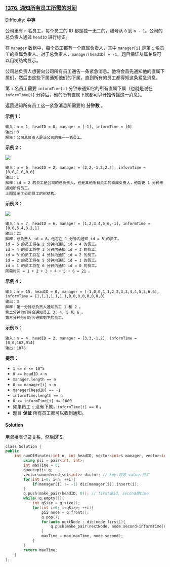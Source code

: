 ### [1376\. 通知所有员工所需的时间](https://leetcode-cn.com/problems/time-needed-to-inform-all-employees/)

Difficulty: **中等**


公司里有 `n` 名员工，每个员工的 ID 都是独一无二的，编号从 `0` 到 `n - 1`。公司的总负责人通过 `headID` 进行标识。

在 `manager` 数组中，每个员工都有一个直属负责人，其中 `manager[i]` 是第 `i` 名员工的直属负责人。对于总负责人，`manager[headID] = -1`。题目保证从属关系可以用树结构显示。

公司总负责人想要向公司所有员工通告一条紧急消息。他将会首先通知他的直属下属们，然后由这些下属通知他们的下属，直到所有的员工都得知这条紧急消息。

第 `i` 名员工需要 `informTime[i]` 分钟来通知它的所有直属下属（也就是说在 `informTime[i]` 分钟后，他的所有直属下属都可以开始传播这一消息）。

返回通知所有员工这一紧急消息所需要的 **分钟数** 。

**示例 1：**

```
输入：n = 1, headID = 0, manager = [-1], informTime = [0]
输出：0
解释：公司总负责人是该公司的唯一一名员工。
```

**示例 2：**

![](https://assets.leetcode-cn.com/aliyun-lc-upload/uploads/2020/03/08/graph.png)

```
输入：n = 6, headID = 2, manager = [2,2,-1,2,2,2], informTime = [0,0,1,0,0,0]
输出：1
解释：id = 2 的员工是公司的总负责人，也是其他所有员工的直属负责人，他需要 1 分钟来通知所有员工。
上图显示了公司员工的树结构。
```

**示例 3：**

![](https://assets.leetcode-cn.com/aliyun-lc-upload/uploads/2020/03/08/1730_example_3_5.PNG)

```
输入：n = 7, headID = 6, manager = [1,2,3,4,5,6,-1], informTime = [0,6,5,4,3,2,1]
输出：21
解释：总负责人 id = 6。他将在 1 分钟内通知 id = 5 的员工。
id = 5 的员工将在 2 分钟内通知 id = 4 的员工。
id = 4 的员工将在 3 分钟内通知 id = 3 的员工。
id = 3 的员工将在 4 分钟内通知 id = 2 的员工。
id = 2 的员工将在 5 分钟内通知 id = 1 的员工。
id = 1 的员工将在 6 分钟内通知 id = 0 的员工。
所需时间 = 1 + 2 + 3 + 4 + 5 + 6 = 21 。
```

**示例 4：**

```
输入：n = 15, headID = 0, manager = [-1,0,0,1,1,2,2,3,3,4,4,5,5,6,6], informTime = [1,1,1,1,1,1,1,0,0,0,0,0,0,0,0]
输出：3
解释：第一分钟总负责人通知员工 1 和 2 。
第二分钟他们将会通知员工 3, 4, 5 和 6 。
第三分钟他们将会通知剩下的员工。
```

**示例 5：**

```
输入：n = 4, headID = 2, manager = [3,3,-1,2], informTime = [0,0,162,914]
输出：1076
```

**提示：**

*   `1 <= n <= 10^5`
*   `0 <= headID < n`
*   `manager.length == n`
*   `0 <= manager[i] < n`
*   `manager[headID] == -1`
*   `informTime.length == n`
*   `0 <= informTime[i] <= 1000`
*   如果员工 `i` 没有下属，`informTime[i] == 0` 。
*   题目 **保证** 所有员工都可以收到通知。


#### Solution

用邻接表记录关系，然后BFS。

```cpp
​class Solution {
public:
    int numOfMinutes(int n, int headID, vector<int>& manager, vector<int>& informTime) {
        using pii = pair<int, int>;
        int maxTime = 0;
        queue<pii> q;
        vector<unordered_set<int>> dic(n); // key:领导 value:员工
        for(int i=0; i<n; ++i){
            if(manager[i] != -1) dic[manager[i]].insert(i);
        }
        q.push(make_pair(headID, 0)); // first是id, second是time
        while(!q.empty()){
            int qSize = q.size();
            for(int i=0; i<qSize; ++i){
                pii node = q.front();
                q.pop();
                for(auto nextNode : dic[node.first]){
                    q.push(make_pair(nextNode, node.second+informTime[node.first]));
                }
                maxTime = max(maxTime, node.second);
            }
        }
        return maxTime;
    }
};
```
